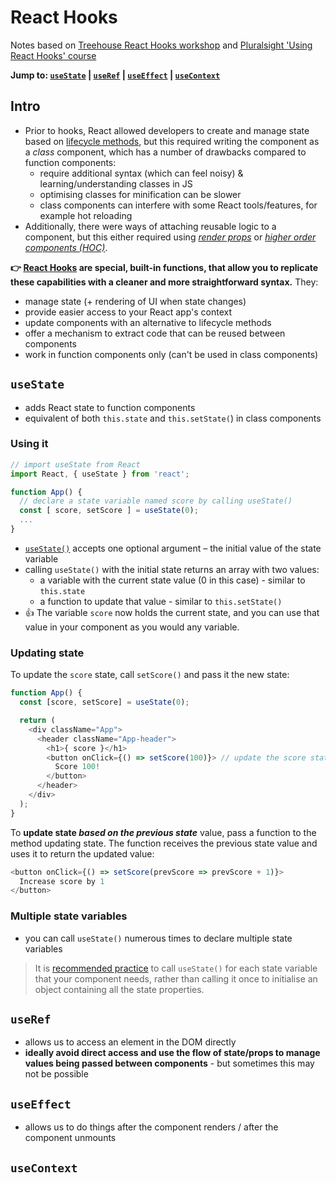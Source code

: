 # React Hooks
Notes based on [Treehouse React Hooks workshop](https://teamtreehouse.com/library/react-hooks) and [Pluralsight 'Using React Hooks' course](https://app.pluralsight.com/library/courses/using-react-hooks/table-of-contents)

**Jump to: [`useState`](#usestate) | [`useRef`](#useref) | [`useEffect`](#useeffect) | [`useContext`](#usecontext)**

## Intro
- Prior to hooks, React allowed developers to create and manage state based on [lifecycle methods](/React-Notes.md#paw_prints-lifecycle-methods), but this required writing the component as a _class_ component, which has a number of drawbacks compared to function components:
  - require additional syntax (which can feel noisy) & learning/understanding classes in JS
  - optimising classes for minification can be slower
  - class components can interfere with some React tools/features, for example hot reloading
- Additionally, there were ways of attaching reusable logic to a component, but this either required using [_render props_](https://reactjs.org/docs/render-props.html) or [_higher order components (HOC)_](https://reactjs.org/docs/higher-order-components.html).


**👉 [React Hooks](https://reactjs.org/docs/hooks-intro.html) are special, built-in functions, that allow you to replicate these capabilities with a cleaner and more straightforward syntax.** They:
- manage state (+ rendering of UI when state changes)
- provide easier access to your React app's context
- update components with an alternative to lifecycle methods
- offer a mechanism to extract code that can be reused between components
- work in function components only (can't be used in class components)


## `useState`
- adds React state to function components
- equivalent of both `this.state` and `this.setState(`) in class components

### Using it
```js
// import useState from React
import React, { useState } from 'react';

function App() {
  // declare a state variable named score by calling useState()
  const [ score, setScore ] = useState(0);
  ...
}
```
- [`useState()`](https://reactjs.org/docs/hooks-reference.html#usestate) accepts one optional argument – the initial value of the state variable
- calling `useState()` with the initial state returns an array with two values:
  - a variable with the current state value (0 in this case) - similar to `this.state`
  - a function to update that value - similar to `this.setState()`
- 👍 The variable `score` now holds the current state, and you can use that value in your component as you would any variable.

### Updating state
To update the `score` state, call `setScore()` and pass it the new state:
```js
function App() {
  const [score, setScore] = useState(0);

  return (
    <div className="App">
      <header className="App-header">
        <h1>{ score }</h1>
        <button onClick={() => setScore(100)}> // update the score state
          Score 100!
        </button>
      </header>
    </div>
  );
}
```

To **update state *based on the previous state*** value, pass a function to the method updating state. The function receives the previous state value and uses it to return the updated value:
```js
<button onClick={() => setScore(prevScore => prevScore + 1)}>
  Increase score by 1
</button>
```

### Multiple state variables
- you can call `useState()` numerous times to declare multiple state variables

> It is [recommended practice](https://reactjs.org/docs/hooks-faq.html#should-i-use-one-or-many-state-variables) to call `useState()` for each state variable that your component needs, rather than calling it once to initialise an object containing all the state properties.


## `useRef`
- allows us to access an element in the DOM directly
- **ideally avoid direct access and use the flow of state/props to manage values being passed between components** - but sometimes this may not be possible

## `useEffect`
- allows us to do things after the component renders / after the component unmounts


## `useContext`
